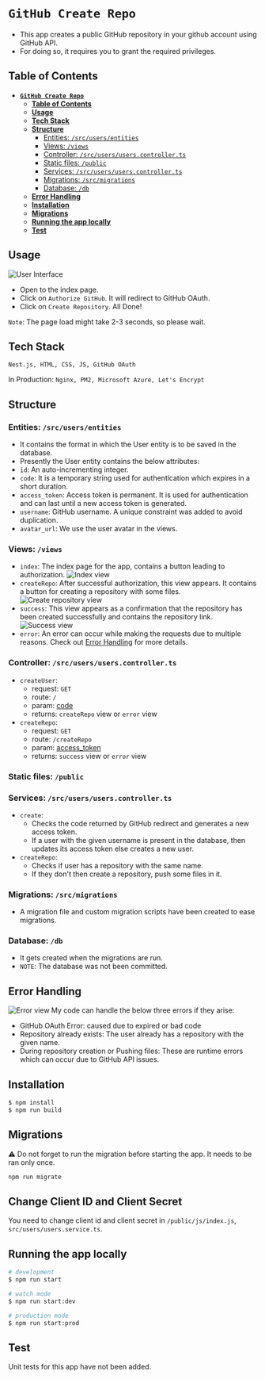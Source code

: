 # **`GitHub Create Repo`**
* This app creates a public GitHub repository in your github account using GitHub API.
* For doing so, it requires you to grant the required privileges.

## **Table of Contents**
* [**`GitHub Create Repo`**](#github-create-repo)
  * [**Table of Contents**](#table-of-contents)
  * [**Usage**](#usage)
  * [**Tech Stack**](#tech-stack)
  * [**Structure**](#structure)
    * [Entities: `/src/users/entities`](#entities-srcusersentities)
    * [Views: `/views`](#views-views)
    * [Controller: `/src/users/users.controller.ts`](#controller-srcusersuserscontrollerts)
    * [Static files: `/public`](#static-files-public)
    * [Services: `/src/users/users.controller.ts`](#services-srcusersuserscontrollerts)
    * [Migrations: `/src/migrations`](#migrations-srcmigrations)
    * [Database: `/db`](#database-db)
  * [**Error Handling**](#error-handling)
  * [**Installation**](#installation)
  * [**Migrations**](#migrations)
  * [**Running the app locally**](#running-the-app-locally)
  * [**Test**](#test)

## **Usage**
![User Interface](/README-images/ezgif.com-optimize.gif)
* Open to the index page.
* Click on `Authorize GitHub`. It will redirect to GitHub OAuth.
* Click on `Create Repository`. All Done!

`Note`: The page load might take 2-3 seconds, so please wait.

## **Tech Stack**
`Nest.js, HTML, CSS, JS, GitHub OAuth`

In Production: `Nginx, PM2, Microsoft Azure, Let's Encrypt`

## **Structure**
### Entities: `/src/users/entities`
  - It contains the format in which the User entity is to be saved in the database.
  - Presently the User entity contains the below attributes:
  - `id`: An auto-incrementing integer.
  - `code`: It is a temporary string used for authentication which expires in a short duration.
  - `access_token`: Access token is permanent. It is used for authentication and can last until a new access token is generated.
  - `username`: GitHub username. A unique constraint was added to avoid duplication.
  - `avatar_url`: We use the user avatar in the views.
### Views: `/views`
  - `index`: The index page for the app, contains a button leading to authorization.
   ![Index view](/README-images/Home%20Page.png)
  - `createRepo`: After successful authorization, this view appears. It contains a button for creating a repository with some files.
   ![Create repository view](/README-images/createRepo.png)
  - `success`: This view appears as a confirmation that the repository has been created successfully and contains the repository link.
    ![Success view](/README-images/success.png)
  - `error`: An error can occur while making the requests due to multiple reasons. Check out [Error Handling](#error-handling) for more details.
### Controller: `/src/users/users.controller.ts`
  - `createUser`:
    - request: `GET`
    - route: `/`
    - param: [code](#structure)
    - returns: `createRepo` view or `error` view
  - `createRepo`:
    - request: `GET`
    - route: `/createRepo`
    - param: [access_token](#structure)
    - returns: `success` view or `error` view
### Static files: `/public`
### Services: `/src/users/users.controller.ts`
  - `create`:
    - Checks the code returned by GitHub redirect and generates a new access token.
    - If a user with the given username is present in the database, then updates its access token else creates a new user.
  - `createRepo`:
    - Checks if user has a repository with the same name.
    - If they don't then create a repository, push some files in it.
### Migrations: `/src/migrations`
  - A migration file and custom migration scripts have been created to ease migrations.
### Database: `/db`
  - It gets created when the migrations are run.
  - `NOTE`: The database was not been committed.

## **Error Handling**
![Error view](/README-images/exists_error.png)
My code can handle the below three errors if they arise:
* GitHub OAuth Error: caused due to expired or bad code
* Repository already exists: The user already has a repository with the given name.
* During repository creation or Pushing files: These are runtime errors which can occur due to GitHub API issues.

## **Installation**
```bash
$ npm install
$ npm run build
```

## **Migrations**
:warning: Do not forget to run the migration before starting the app. It needs to be ran only once.
```bash
npm run migrate
```

## **Change Client ID and Client Secret**
You need to change client id and client secret in `/public/js/index.js`, `src/users/users.service.ts`.

## **Running the app locally**

```bash
# development
$ npm run start

# watch mode
$ npm run start:dev

# production mode
$ npm run start:prod
```

## **Test**
Unit tests for this app have not been added.
